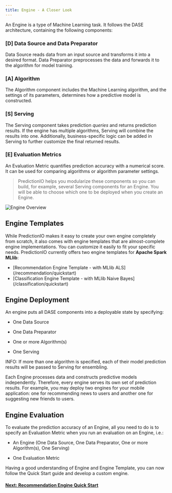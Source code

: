 ```yaml
---
title: Engine - A Closer Look
---
```


An Engine is a type of Machine Learning task. It follows the DASE architecture,
containing the following components:

### [D] Data Source and Data Preparator

Data Source reads data from an input source and transforms it into a desired
format. Data Preparator preprocesses the data and forwards it to the algorithm
for model training.

### [A] Algorithm

The Algorithm component includes the Machine Learning algorithm, and the
settings of its parameters, determines how a predictive model is constructed.

### [S] Serving

The Serving component takes prediction *queries* and returns prediction results.
If the engine has multiple algorithms, Serving will combine the results into
one. Additionally, business-specific logic can be added in Serving to further
customize the final returned results.

### [E] Evaluation Metrics

An Evaluation Metric quantifies prediction accuracy with a numerical score. It
can be used for comparing algorithms or algorithm parameter settings.

> PredictionIO helps you modularize these components so you can build, for
example, several Serving components for an Engine. You will be able to choose
which one to be deployed when you create an Engine.


![Engine Overview](/images/engineinstance-overview.png)


## Engine Templates

While PredictionIO makes it easy to create your own engine completely from
scratch, it also comes with engine templates that are almost-complete engine
implementations. You can customize it easily to fit your specific needs.
PredictionIO currently offers two engine templates for **Apache Spark MLlib**:

* [Recommendation Engine Template - with MLlib ALS]
  (/recommendation/quickstart)
* [Classification Engine Template - with MLlib Naive Bayes]
  (/classification/quickstart)


## Engine Deployment

An engine puts all DASE components into a deployable state by specifying:

* One Data Source

* One Data Preparator

* One or more Algorithm(s)

* One Serving

INFO: If more than one algorithm is specified, each of their model prediction
results will be passed to Serving for ensembling.

Each Engine processes data and constructs predictive models independently.
Therefore, every engine serves its own set of prediction results. For example,
you may deploy two engines for your mobile application: one for recommending
news to users and another one for suggesting new friends to users.


## Engine Evaluation

To evaluate the prediction accuracy of an Engine, all you need to do is to
specify an Evaluation Metric when you run an evaluation on an Engine, i.e.:

* An Engine (One Data Source, One Data Preparator, One or more Algorithm(s), One
  Serving)

* One Evaluation Metric

Having a good understanding of Engine and Engine Template, you can now follow
the Quick Start guide and develop a custom engine.

#### [Next: Recommendation Engine Quick Start](/recommendation/quickstart)
